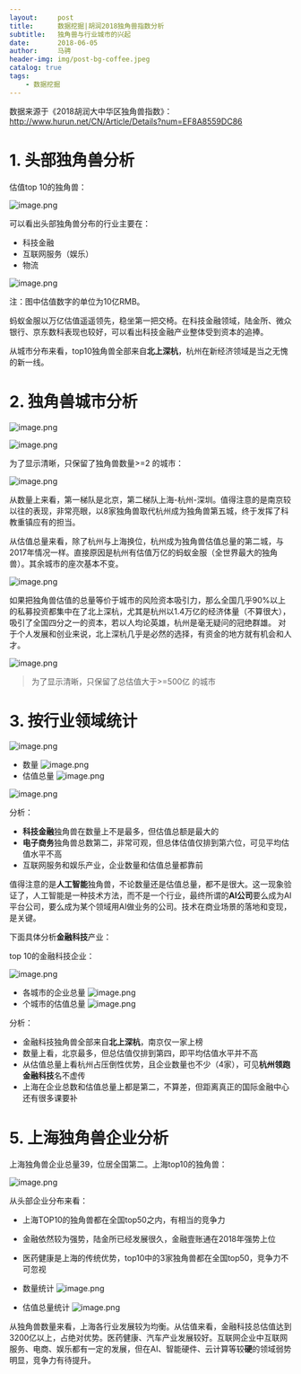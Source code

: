 ```yaml
---
layout:     post
title:      数据挖掘|胡润2018独角兽指数分析
subtitle:   独角兽与行业城市的兴起
date:       2018-06-05
author:     马骋
header-img: img/post-bg-coffee.jpeg
catalog: true
tags:
    - 数据挖掘 
---
```



数据来源于《2018胡润大中华区独角兽指数》：
http://www.hurun.net/CN/Article/Details?num=EF8A8559DC86

# 1. 头部独角兽分析

估值top 10的独角兽：

![image.png](https://upload-images.jianshu.io/upload_images/845620-8d3eef7707923fae.png?imageMogr2/auto-orient/strip%7CimageView2/2/w/1240)

可以看出头部独角兽分布的行业主要在：

- 科技金融
- 互联网服务（娱乐）
- 物流

![image.png](https://upload-images.jianshu.io/upload_images/845620-7151dd942b8dc36f.png?imageMogr2/auto-orient/strip%7CimageView2/2/w/1240)

注：图中估值数字的单位为10亿RMB。

蚂蚁金服以万亿估值遥遥领先，稳坐第一把交椅。在科技金融领域，陆金所、微众银行、京东数科表现也较好，可以看出科技金融产业整体受到资本的追捧。

从城市分布来看，top10独角兽全部来自**北上深杭**，杭州在新经济领域是当之无愧的新一线。 

# 2. 独角兽城市分析

![image.png](https://upload-images.jianshu.io/upload_images/845620-3bb2c0e8517be597.png?imageMogr2/auto-orient/strip%7CimageView2/2/w/1240)

![image.png](https://upload-images.jianshu.io/upload_images/845620-222d2c49ae0bb351.png?imageMogr2/auto-orient/strip%7CimageView2/2/w/1240)

为了显示清晰，只保留了独角兽数量>=2 的城市：

![image.png](https://upload-images.jianshu.io/upload_images/845620-45f65a5d7802dbf7.png?imageMogr2/auto-orient/strip%7CimageView2/2/w/1240)


从数量上来看，第一梯队是北京，第二梯队上海-杭州-深圳。值得注意的是南京较以往的表现，非常亮眼，以8家独角兽取代杭州成为独角兽第五城，终于发挥了科教重镇应有的担当。

从估值总量来看，除了杭州与上海换位，杭州成为独角兽估值总量的第二城，与2017年情况一样。直接原因是杭州有估值万亿的蚂蚁金服（全世界最大的独角兽）。其余城市的座次基本不变。

![image.png](https://upload-images.jianshu.io/upload_images/845620-3f43935e25e8ed75.png?imageMogr2/auto-orient/strip%7CimageView2/2/w/1240)

如果把独角兽估值的总量等价于城市的风险资本吸引力，那么全国几乎90%以上的私募投资都集中在了北上深杭，尤其是杭州以1.4万亿的经济体量（不算很大），吸引了全国四分之一的资本，若以人均论英雄，杭州是毫无疑问的冠绝群雄。
对于个人发展和创业来说，北上深杭几乎是必然的选择，有资金的地方就有机会和人才。

![image.png](https://upload-images.jianshu.io/upload_images/845620-224461e1c69b2d99.png?imageMogr2/auto-orient/strip%7CimageView2/2/w/1240)

> 为了显示清晰，只保留了总估值大于>=500亿 的城市

# 3. 按行业领域统计

![image.png](https://upload-images.jianshu.io/upload_images/845620-6c6cf767b732a5b7.png?imageMogr2/auto-orient/strip%7CimageView2/2/w/1240)

- 数量
![image.png](https://upload-images.jianshu.io/upload_images/845620-bf699c50d68a6778.png?imageMogr2/auto-orient/strip%7CimageView2/2/w/1240)
- 估值总量
![image.png](https://upload-images.jianshu.io/upload_images/845620-14325be7564350dd.png?imageMogr2/auto-orient/strip%7CimageView2/2/w/1240)

![image.png](https://upload-images.jianshu.io/upload_images/845620-bdbccd83ca472233.png?imageMogr2/auto-orient/strip%7CimageView2/2/w/1240)

分析：

- **科技金融**独角兽在数量上不是最多，但估值总额是最大的
- **电子商务**独角兽总数第二，非常可观，但总体估值仅排到第六位，可见平均估值水平不高
- 互联网服务和娱乐产业，企业数量和估值总量都靠前

值得注意的是**人工智能**独角兽，不论数量还是估值总量，都不是很大。这一现象验证了，人工智能是一种技术方法，而不是一个行业，最终所谓的**AI公司**要么成为AI平台公司，要么成为某个领域用AI做业务的公司。技术在商业场景的落地和变现，是关键。

下面具体分析**金融科技**产业：

top 10的金融科技企业：

![image.png](https://upload-images.jianshu.io/upload_images/845620-9e4118b367cfe44b.png?imageMogr2/auto-orient/strip%7CimageView2/2/w/1240)

- 各城市的企业总量
![image.png](https://upload-images.jianshu.io/upload_images/845620-0bd8fbc58cbc4148.png?imageMogr2/auto-orient/strip%7CimageView2/2/w/1240)
- 个城市的估值总量
![image.png](https://upload-images.jianshu.io/upload_images/845620-2bdf3e8a6affbeb5.png?imageMogr2/auto-orient/strip%7CimageView2/2/w/1240)

分析：

- 金融科技独角兽全部来自**北上深杭**，南京仅一家上榜
- 数量上看，北京最多，但总估值仅排到第四，即平均估值水平并不高
- 从估值总量上看杭州占压倒性优势，且企业数量也不少（4家），可见**杭州领跑金融科技**名不虚传
- 上海在企业总数和估值总量上都是第二，不算差，但距离真正的国际金融中心还有很多课要补

# 5. 上海独角兽企业分析

上海独角兽企业总量39，位居全国第二。上海top10的独角兽：

![image.png](https://upload-images.jianshu.io/upload_images/845620-0336be7129cfd6b1.png?imageMogr2/auto-orient/strip%7CimageView2/2/w/1240)

从头部企业分布来看：

- 上海TOP10的独角兽都在全国top50之内，有相当的竞争力
- 金融依然较为强势，陆金所已经发展很久，金融壹账通在2018年强势上位
- 医药健康是上海的传统优势，top10中的3家独角兽都在全国top50，竞争力不可忽视

- 数量统计
![image.png](https://upload-images.jianshu.io/upload_images/845620-544afa01784b3f8c.png?imageMogr2/auto-orient/strip%7CimageView2/2/w/1240)
- 估值总量统计
![image.png](https://upload-images.jianshu.io/upload_images/845620-735feb6022de59ff.png?imageMogr2/auto-orient/strip%7CimageView2/2/w/1240)

从独角兽数量来看，上海各行业发展较为均衡。从估值来看，金融科技总估值达到3200亿以上，占绝对优势。医药健康、汽车产业发展较好。互联网企业中互联网服务、电商、娱乐都有一定的发展，但在AI、智能硬件、云计算等较**硬**的领域弱势明显，竞争力有待提升。
